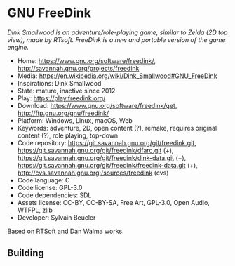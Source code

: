 # GNU FreeDink

_Dink Smallwood is an adventure/role-playing game, similar to Zelda (2D top view), made by RTsoft. FreeDink is a new and portable version of the game engine._

- Home: https://www.gnu.org/software/freedink/, http://savannah.gnu.org/projects/freedink
- Media: https://en.wikipedia.org/wiki/Dink_Smallwood#GNU_FreeDink
- Inspirations: Dink Smallwood
- State: mature, inactive since 2012
- Play: https://play.freedink.org/
- Download: https://www.gnu.org/software/freedink/get, http://ftp.gnu.org/gnu/freedink/
- Platform: Windows, Linux, macOS, Web
- Keywords: adventure, 2D, open content (?), remake, requires original content (?), role playing, top-down
- Code repository: https://git.savannah.gnu.org/git/freedink.git, https://git.savannah.gnu.org/git/freedink/dfarc.git (+), https://git.savannah.gnu.org/git/freedink/dink-data.git (+), https://git.savannah.gnu.org/git/freedink/freedink-data.git (+), http://cvs.savannah.gnu.org:/sources/freedink (cvs)
- Code language: C
- Code license: GPL-3.0
- Code dependencies: SDL
- Assets license: CC-BY, CC-BY-SA, Free Art, GPL-3.0, Open Audio, WTFPL, zlib
- Developer: Sylvain Beucler

Based on RTSoft and Dan Walma works.

## Building
